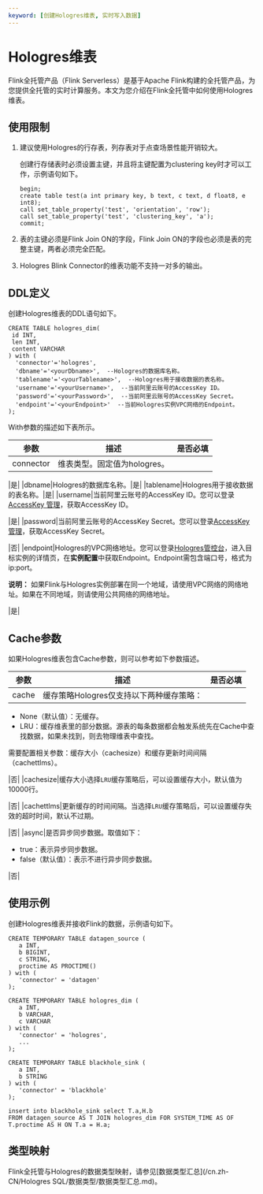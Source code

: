 ```yaml
---
keyword: [创建Hologres维表, 实时写入数据]
---
```


# Hologres维表

Flink全托管产品（Flink Serverless）是基于Apache Flink构建的全托管产品，为您提供全托管的实时计算服务。本文为您介绍在Flink全托管中如何使用Hologres维表。

## 使用限制

1.  建议使用Hologres的行存表，列存表对于点查场景性能开销较大。

    创建行存储表时必须设置主键，并且将主键配置为clustering key时才可以工作，示例语句如下。

    ```
    begin;
    create table test(a int primary key, b text, c text, d float8, e int8);
    call set_table_property('test', 'orientation', 'row');
    call set_table_property('test', 'clustering_key', 'a');
    commit;
    ```

2.  表的主键必须是Flink Join ON的字段，Flink Join ON的字段也必须是表的完整主键，两者必须完全匹配。
3.  Hologres Blink Connector的维表功能不支持一对多的输出。

## DDL定义

创建Hologres维表的DDL语句如下。

```
CREATE TABLE hologres_dim(
 id INT,
 len INT,
 content VARCHAR
) with (
  'connector'='hologres',
  'dbname'='<yourDbname>',  --Hologres的数据库名称。
  'tablename'='<yourTablename>',  --Hologres用于接收数据的表名称。
  'username'='<yourUsername>',  --当前阿里云账号的AccessKey ID。
  'password'='<yourPassword>',  --当前阿里云账号的AccessKey Secret。
  'endpoint'='<yourEndpoint>'  --当前Hologres实例VPC网络的Endpoint。
);
```

With参数的描述如下表所示。

|参数|描述|是否必填|
|--|--|----|
|connector|维表类型。固定值为hologres。

|是|
|dbname|Hologres的数据库名称。|是|
|tablename|Hologres用于接收数据的表名称。|是|
|username|当前阿里云账号的AccessKey ID。您可以登录[AccessKey 管理](https://ram.console.aliyun.com/manage/ak?spm=5176.2020520207.nav-right.dak.538b4c12VYbuIb)，获取AccessKey ID。

|是|
|password|当前阿里云账号的AccessKey Secret。您可以登录[AccessKey 管理](https://ram.console.aliyun.com/manage/ak?spm=5176.2020520207.nav-right.dak.538b4c12VYbuIb)，获取AccessKey Secret。

|否|
|endpoint|Hologres的VPC网络地址。您可以登录[Hologres管控台](https://hologram.console.aliyun.com/#/instance)，进入目标实例的详情页，在**实例配置**中获取Endpoint。Endpoint需包含端口号，格式为ip:port。

**说明：** 如果Flink与Hologres实例部署在同一个地域，请使用VPC网络的网络地址。如果在不同地域，则请使用公共网络的网络地址。

|是|

## Cache参数

如果Hologres维表包含Cache参数，则可以参考如下参数描述。

|参数|描述|是否必填|
|--|--|----|
|cache|缓存策略Hologres仅支持以下两种缓存策略：

-   None（默认值）：无缓存。
-   LRU：缓存维表里的部分数据。源表的每条数据都会触发系统先在Cache中查找数据，如果未找到，则去物理维表中查找。

需要配置相关参数：缓存大小（cachesize）和缓存更新时间间隔（cachettlms）。


|否|
|cachesize|缓存大小选择`LRU`缓存策略后，可以设置缓存大小，默认值为10000行。

|否|
|cachettlms|更新缓存的时间间隔。当选择`LRU`缓存策略后，可以设置缓存失效的超时时间，默认不过期。

|否|
|async|是否异步同步数据。取值如下：

-   true：表示异步同步数据。
-   false（默认值）：表示不进行异步同步数据。

|否|

## 使用示例

创建Hologres维表并接收Flink的数据，示例语句如下。

```
CREATE TEMPORARY TABLE datagen_source (
   a INT,
   b BIGINT,
   c STRING,
   proctime AS PROCTIME()
) with (
   'connector' = 'datagen'
);

CREATE TEMPORARY TABLE hologres_dim (
   a INT, 
   b VARCHAR, 
   c VARCHAR
) with (
   'connector' = 'hologres',
   ...
);

CREATE TEMPORARY TABLE blackhole_sink (
   a INT,
   b STRING
) with (
   'connector' = 'blackhole'
);

insert into blackhole_sink select T.a,H.b
FROM datagen_source AS T JOIN hologres_dim FOR SYSTEM_TIME AS OF T.proctime AS H ON T.a = H.a;
```

## 类型映射

Flink全托管与Hologres的数据类型映射，请参见[数据类型汇总](/cn.zh-CN/Hologres SQL/数据类型/数据类型汇总.md)。

